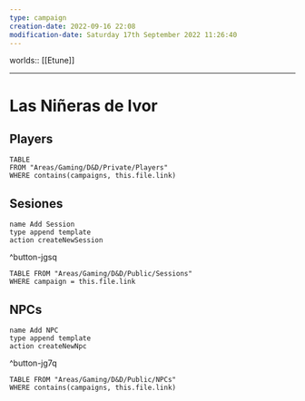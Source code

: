 ```yaml
---
type: campaign
creation-date: 2022-09-16 22:08
modification-date: Saturday 17th September 2022 11:26:40
---
```

worlds:: [[Etune]]

---
# Las Niñeras de Ivor
## Players
```dataview
TABLE
FROM "Areas/Gaming/D&D/Private/Players"
WHERE contains(campaigns, this.file.link)
```
## Sesiones
```button
name Add Session 
type append template 
action createNewSession
```
^button-jgsq


```dataview
TABLE FROM "Areas/Gaming/D&D/Public/Sessions"
WHERE campaign = this.file.link
```
## NPCs
```button
name Add NPC 
type append template 
action createNewNpc
```
^button-jg7q
```dataview
TABLE FROM "Areas/Gaming/D&D/Public/NPCs"
WHERE contains(campaigns, this.file.link)
```
